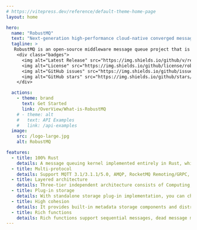 ```yaml
---
# https://vitepress.dev/reference/default-theme-home-page
layout: home

hero:
  name: "RobustMQ"
  text: "Next-generation high-performance cloud-native converged message queue."
  tagline: >
   RobustMQ is an open-source middleware message queue project that is 100% implemented in Rust. Its goal is to create a next-generation high-performance cloud-native converged message queue that is compatible with various mainstream message queue protocols and has complete Serverless capabilities based on Rust.
    <div class="badges">
      <img alt="Latest Release" src="https://img.shields.io/github/v/release/robustmq/robustmq?style=flat">
      <img alt="License" src="https://img.shields.io/github/license/robustmq/robustmq?style=flat">
      <img alt="GitHub issues" src="https://img.shields.io/github/issues/robustmq/robustmq?style=flat">
      <img alt="GitHub stars" src="https://img.shields.io/github/stars/robustmq/robustmq?style=flat">
    </div>

  actions:
    - theme: brand
      text: Get Started
      link: /OverView/What-is-RobustMQ
    # - theme: alt
    #   text: API Examples
    #   link: /api-examples
  image:
    src: /logo-large.jpg
    alt: RobustMQ

features:
  - title: 100% Rust
    details: A message queuing kernel implemented entirely in Rust, which is the amazing language to build software with stunning performance, reliability and productivity.
  - title: Multi-protocol
    details: Support MQTT 3.1/3.1.1/5.0, AMQP, RocketMQ Remoting/GRPC, Kafka Protocol, OpenMessing, JNS, SQS and other mainstream message protocols.
  - title: Layered architecture
    details: Three-tier independent architecture consists of Computing, Storage and Scheduling. Each layer has the ability of cluster deployment and rapid horizontal scaling capacity.
  - title: Plug-in storage
    details: With standalone storage plug-in implementation, you can choose the best plug-in on demand, compatible with traditional on-premise and new cloud-native deployment.
  - title: High cohesion
    details: It provides built-in metadata storage components and distributed journal storage services. All of these ones could be deployed quickly, easily and cohesively.
  - title: Rich functions
    details: Rich functions support sequential messages, dead message messages, transaction messages, idempotent messages, delay messages and other rich message queue functions.
---
```

<style>

.badges {
  display: flex;
  justify-content: left;  /* 水平居中 */
  gap: 10px;                /* 徽章之间的间距 */
  margin-top: 10px;
}

.badges img {
  height: 24px;   /* 调整徽章大小 */
}

.clip{
  font-size:50px !important;
}
.text[data-v-72cc4481]
{
  font-size:20px !important;
}
.tagline
{
  font-size:20px !important;
}
.VPButton.brand
{
  background-color:purple !important;
}
:root {
  --vp-home-hero-name-color: transparent !important;
  --vp-home-hero-name-background: purple !important;

  --vp-home-hero-image-background-image: linear-gradient(-45deg, #bd34fe 50%, #bd34fe 50%) !important;
  --vp-home-hero-image-filter: blur(44px) !important;
}

@media (min-width: 640px) {
  :root {
    --vp-home-hero-image-filter: blur(56px) !important;
    --vp-home-hero-name-font-size: 20px !important;
  }
}

@media (min-width: 960px) {
  :root {
    --vp-home-hero-image-filter: blur(68px) !important;
  }
  .name{
    font-size:20px !important;
  }
}
.VPImage {
    border-radius: 24% !important;
    opacity: 0.8 !important;
    transition: opacity 0.3s ease !important;
}
</style>
